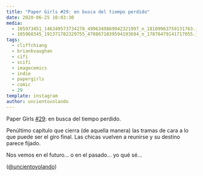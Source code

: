 ```yaml
---
title: "Paper Girls #29: en busca del tiempo perdido"
date: 2020-06-25 10:03:30
media: 
  - 105973451_146349573734278_4996349869942321997_n_18109963759131763.jpg
  - 105968345_191371782329755_4708671039594193694_n_17876479141717055.jpg
tags: 
  - cliffchiang
  - briankvaughan
  - cifi
  - scifi
  - imagecomics
  - indie
  - papergirls
  - comic
  - 29
template: instagram
author: uncientovolando
---
```


Paper Girls [#29](/tags/29): en busca del tiempo perdido.


Penúltimo capítulo que cierra (de aquella manera) las tramas de cara a lo que puede ser el giro final. Las chicas vuelven a reunirse y su destino parece fijado.


Nos vemos en el futuro... o en el pasado... yo qué sé...


([@uncientovolando](https://instagram.com/uncientovolando))







